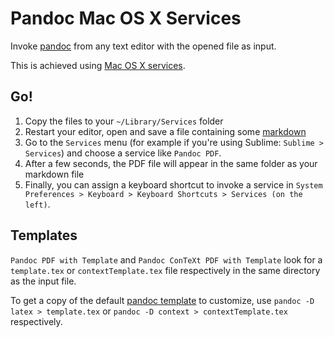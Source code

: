 # Pandoc Mac OS X Services

Invoke [pandoc](http://johnmacfarlane.net/pandoc/) from any text editor with the opened file as input.

This is achieved using [Mac OS X services](http://arstechnica.com/apple/2011/03/howto-build-mac-os-x-services-with-automator-and-shell-scripting/).


## Go!

1. Copy the files to your `~/Library/Services` folder
2. Restart your editor, open and save a file containing some [markdown](http://johnmacfarlane.net/pandoc/README.html#pandocs-markdown)
3. Go to the `Services` menu (for example if you're using Sublime: `Sublime > Services`) and choose a service like `Pandoc PDF`.
4. After a few seconds, the PDF file will appear in the same folder as your markdown file
5. Finally, you can assign a keyboard shortcut to invoke a service in `System Preferences > Keyboard > Keyboard Shortcuts > Services (on the left)`.


## Templates

`Pandoc PDF with Template` and `Pandoc ConTeXt PDF with Template` look for a `template.tex` or `contextTemplate.tex` file respectively in the same directory as the input file.

To get a copy of the default [pandoc template](http://johnmacfarlane.net/pandoc/README.html#templates) to customize, use `pandoc -D latex > template.tex` or `pandoc -D context > contextTemplate.tex` respectively.